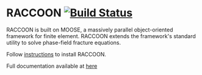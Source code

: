 RACCOON [![Build Status](https://travis-ci.org/hugary1995/raccoon.svg?branch=master)](https://travis-ci.org/hugary1995/raccoon)
=======

RACCOON is built on MOOSE, a massively parallel object-oriented framework for finite element.
RACCOON extends the framework's standard utility to solve phase-field fracture equations.

Follow [instructions](https://hugary1995.github.io/raccoon/install/index.html) to install RACCOON.

Full documentation available at [here](https://hugary1995.github.io/raccoon/index.html)
